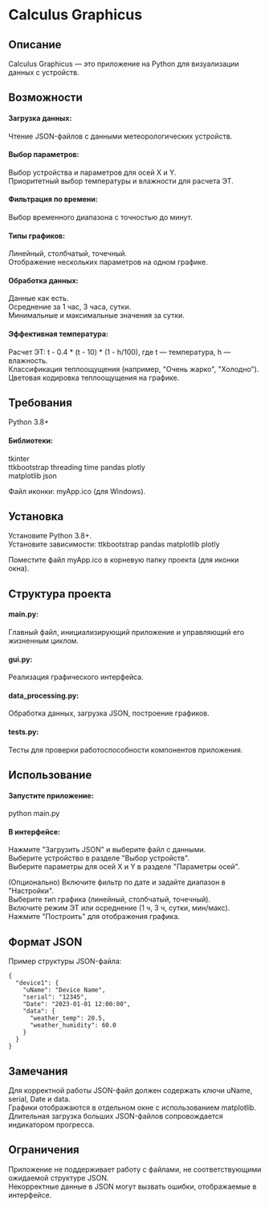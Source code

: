 # Calculus Graphicus  
## Описание  
Calculus Graphicus — это приложение на Python для визуализации данных с устройств. 

## Возможности  

#### Загрузка данных:  
Чтение JSON-файлов с данными метеорологических устройств.  
  
  
#### Выбор параметров:  
Выбор устройства и параметров для осей X и Y.  
Приоритетный выбор температуры и влажности для расчета ЭТ.  
  
  
#### Фильтрация по времени:  
Выбор временного диапазона с точностью до минут.  
  
  
#### Типы графиков:  
Линейный, столбчатый, точечный.  
Отображение нескольких параметров на одном графике.  
  
  
#### Обработка данных:  
Данные как есть.  
Осреднение за 1 час, 3 часа, сутки.  
Минимальные и максимальные значения за сутки.  
  
  
#### Эффективная температура:  
Расчет ЭТ: t - 0.4 * (t - 10) * (1 - h/100), где t — температура, h — влажность.  
Классификация теплоощущения (например, "Очень жарко", "Холодно").  
Цветовая кодировка теплоощущения на графике.  
  
  
  
## Требования  
  
Python 3.8+  
#### Библиотеки:  
tkinter  
ttkbootstrap 
threading
time
pandas 
plotly  
matplotlib
json

  
Файл иконки: myApp.ico (для Windows).  
  
## Установка  
  
Установите Python 3.8+.  
Установите зависимости:
ttkbootstrap pandas matplotlib plotly  

Поместите файл myApp.ico в корневую папку проекта (для иконки окна).  
  
## Структура проекта  
  
#### main.py:
Главный файл, инициализирующий приложение и управляющий его жизненным циклом.  
#### gui.py: 
Реализация графического интерфейса.  
#### data_processing.py: 
Обработка данных, загрузка JSON, построение графиков.
#### tests.py:
Тесты для проверки работоспособности компонентов приложения.
  
## Использование  
  
#### Запустите приложение:
python main.py  
  
#### В интерфейсе:  
Нажмите "Загрузить JSON" и выберите файл с данными.  
Выберите устройство в разделе "Выбор устройств".  
Выберите параметры для осей X и Y в разделе "Параметры осей".  

(Опционально) Включите фильтр по дате и задайте диапазон в "Настройки".  
Выберите тип графика (линейный, столбчатый, точечный).  
Включите режим ЭТ или осреднение (1 ч, 3 ч, сутки, мин/макс).  
Нажмите "Построить" для отображения графика.  
  
  
  
## Формат JSON  
Пример структуры JSON-файла:  
```
{  
  "device1": {  
    "uName": "Device Name",  
    "serial": "12345",  
    "Date": "2023-01-01 12:00:00",  
    "data": {  
      "weather_temp": 20.5,  
      "weather_humidity": 60.0  
    }  
  }  
}  
```
  
## Замечания  
  
Для корректной работы JSON-файл должен содержать ключи uName, serial, Date и data.  
Графики отображаются в отдельном окне с использованием matplotlib.  
Длительная загрузка больших JSON-файлов сопровождается индикатором прогресса.  
  
## Ограничения  
  
Приложение не поддерживает работу с файлами, не соответствующими ожидаемой структуре JSON.  
Некорректные данные в JSON могут вызвать ошибки, отображаемые в интерфейсе.  
  